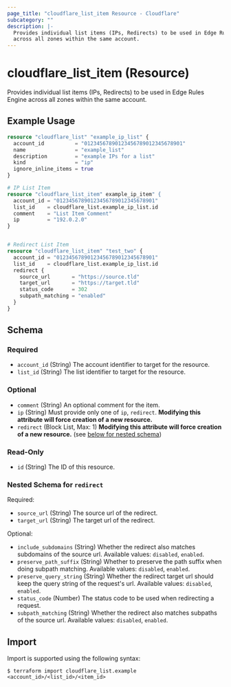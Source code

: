```yaml
---
page_title: "cloudflare_list_item Resource - Cloudflare"
subcategory: ""
description: |-
  Provides individual list items (IPs, Redirects) to be used in Edge Rules Engine
  across all zones within the same account.
---
```


# cloudflare_list_item (Resource)

Provides individual list items (IPs, Redirects) to be used in Edge Rules Engine
across all zones within the same account.

## Example Usage

```terraform
resource "cloudflare_list" "example_ip_list" {
  account_id          = "01234567890123456789012345678901"
  name                = "example_list"
  description         = "example IPs for a list"
  kind                = "ip"
  ignore_inline_items = true
}

# IP List Item
resource "cloudflare_list_item" example_ip_item" {
  account_id = "01234567890123456789012345678901"
  list_id    = cloudflare_list.example_ip_list.id
  comment    = "List Item Comment"
  ip         = "192.0.2.0"
}


# Redirect List Item
resource "cloudflare_list_item" "test_two" {
  account_id = "01234567890123456789012345678901"
  list_id    = cloudflare_list.example_ip_list.id
  redirect {
    source_url       = "https://source.tld"
    target_url       = "https://target.tld"
    status_code      = 302
    subpath_matching = "enabled"
  }
}
```
<!-- schema generated by tfplugindocs -->
## Schema

### Required

- `account_id` (String) The account identifier to target for the resource.
- `list_id` (String) The list identifier to target for the resource.

### Optional

- `comment` (String) An optional comment for the item.
- `ip` (String) Must provide only one of `ip`, `redirect`. **Modifying this attribute will force creation of a new resource.**
- `redirect` (Block List, Max: 1) **Modifying this attribute will force creation of a new resource.** (see [below for nested schema](#nestedblock--redirect))

### Read-Only

- `id` (String) The ID of this resource.

<a id="nestedblock--redirect"></a>
### Nested Schema for `redirect`

Required:

- `source_url` (String) The source url of the redirect.
- `target_url` (String) The target url of the redirect.

Optional:

- `include_subdomains` (String) Whether the redirect also matches subdomains of the source url. Available values: `disabled`, `enabled`.
- `preserve_path_suffix` (String) Whether to preserve the path suffix when doing subpath matching. Available values: `disabled`, `enabled`.
- `preserve_query_string` (String) Whether the redirect target url should keep the query string of the request's url. Available values: `disabled`, `enabled`.
- `status_code` (Number) The status code to be used when redirecting a request.
- `subpath_matching` (String) Whether the redirect also matches subpaths of the source url. Available values: `disabled`, `enabled`.

## Import

Import is supported using the following syntax:

```shell
$ terraform import cloudflare_list.example <account_id>/<list_id>/<item_id>
```
